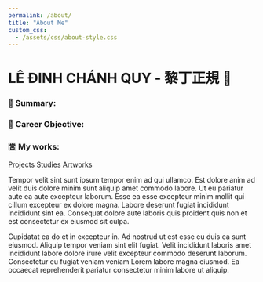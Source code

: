 ```yaml
---
permalink: /about/
title: "About Me"
custom_css:
  - /assets/css/about-style.css
---
```


<h1>LÊ ĐINH CHÁNH QUY - 黎丁正規 🐢</h1>
<div>
  <h3>📝 Summary: </h3>
  
</div>

<div>
  <h3>💼 Career Objective: </h3>
  
</div>

<div class="nav">
  <h3>🈺 My works: </h3>
  <a href="https://vntortoise724.github.io/portfolio">Projects</a>
  <a href="https://vntortoise724.github.io/studies">Studies</a>
  <a href="https://vntortoise724.github.io/artworks">Artworks</a>
</div>

Tempor velit sint sunt ipsum tempor enim ad qui ullamco. Est dolore anim ad velit duis dolore minim sunt aliquip amet commodo labore. Ut eu pariatur aute ea aute excepteur laborum. Esse ea esse excepteur minim mollit qui cillum excepteur ex dolore magna. Labore deserunt fugiat incididunt incididunt sint ea. Consequat dolore aute laboris quis proident quis non et est consectetur ex eiusmod sit culpa.

Cupidatat ea do et in excepteur in. Ad nostrud ut est esse eu duis ea sunt eiusmod. Aliquip tempor veniam sint elit fugiat. Velit incididunt laboris amet incididunt labore dolore irure velit excepteur commodo deserunt laborum. Consectetur eu fugiat veniam veniam Lorem labore magna eiusmod. Ea occaecat reprehenderit pariatur consectetur minim labore ut aliquip.
